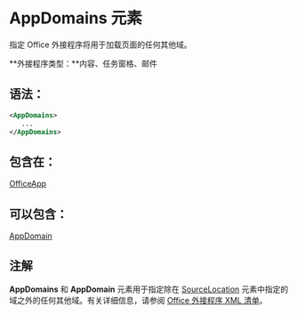 
# <a name="appdomains-element"></a>AppDomains 元素
指定 Office 外接程序将用于加载页面的任何其他域。

 **外接程序类型：**内容、任务窗格、邮件


## <a name="syntax:"></a>语法：


```XML
<AppDomains>
   ...
</AppDomains>
```


## <a name="contained-in:"></a>包含在：

[OfficeApp](../../reference/manifest/officeapp.md)


## <a name="can-contain:"></a>可以包含：

[AppDomain](../../reference/manifest/appdomain.md)


## <a name="remarks"></a>注解

**AppDomains** 和 **AppDomain** 元素用于指定除在 [SourceLocation](../../reference/manifest/sourcelocation.md) 元素中指定的域之外的任何其他域。有关详细信息，请参阅 [Office 外接程序 XML 清单](../../docs/overview/add-in-manifests.md)。

